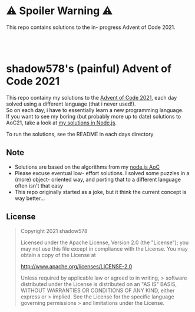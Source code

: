 # ⚠ Spoiler Warning ⚠

This repo contains solutions to the in- progress Advent of Code 2021.

<br>
<br>


# shadow578's (painful) Advent of Code 2021

This repo containy my solutions to the [Advent of Code 2021](https://adventofcode.com/2021/), each day solved using a different language (that i never used!). <br>
So on each day, i have to essentially learn a new programming language. <br>
If you want to see my boring (but probably more up to date) solutions to AoC21, take a look at [my solutions in Node.js](https://github.com/shadow578/AdventOfCode2021).  

To run the solutions, see the README in each days directory


## Note

- Solutions are based on the algorithms from my [node.js AoC](https://github.com/shadow578/AdventOfCode2021)
- Please excuse eventual low- effort solutions. I solved some puzzles in a (more) object- oriented way, and porting that to a different language often isn't that easy
- This repo originally started as a joke, but it think the current concept is way better...


## License

> Copyright 2021 shadow578
> 
> Licensed under the Apache License, Version 2.0 (the "License");
> you may not use this file except in compliance with the License.
> You may obtain a copy of the License at
> 
> http://www.apache.org/licenses/LICENSE-2.0
> 
> Unless required by applicable law or agreed to in writing, > software
> distributed under the License is distributed on an "AS IS" BASIS,
> WITHOUT WARRANTIES OR CONDITIONS OF ANY KIND, either express or > implied.
> See the License for the specific language governing permissions > and
> limitations under the License.
